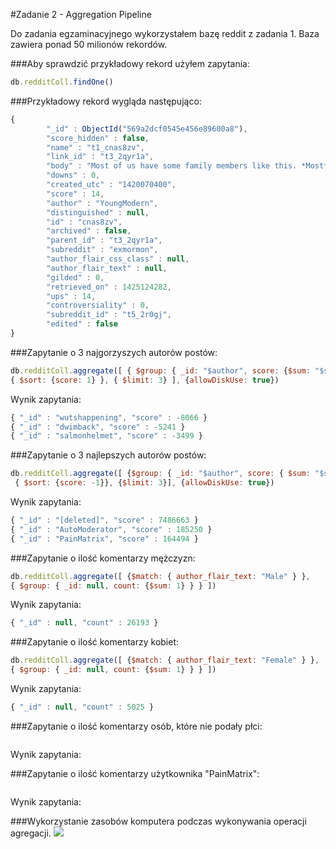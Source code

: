 #Zadanie 2 - Aggregation Pipeline

Do zadania egzaminacyjnego wykorzystałem bazę reddit z zadania 1. Baza zawiera ponad 50 milionów rekordów.

###Aby sprawdzić przykładowy rekord użyłem zapytania:
```js
db.redditColl.findOne()
```

###Przykładowy rekord wygląda następująco: 
```js
{
        "_id" : ObjectId("569a2dcf0545e456e89600a8"),
        "score_hidden" : false,
        "name" : "t1_cnas8zv",
        "link_id" : "t3_2qyr1a",
        "body" : "Most of us have some family members like this. *Most* of my family is like this. ",
        "downs" : 0,
        "created_utc" : "1420070400",
        "score" : 14,
        "author" : "YoungModern",
        "distinguished" : null,
        "id" : "cnas8zv",
        "archived" : false,
        "parent_id" : "t3_2qyr1a",
        "subreddit" : "exmormon",
        "author_flair_css_class" : null,
        "author_flair_text" : null,
        "gilded" : 0,
        "retrieved_on" : 1425124282,
        "ups" : 14,
        "controversiality" : 0,
        "subreddit_id" : "t5_2r0gj",
        "edited" : false
}
```

###Zapytanie o 3 najgorzyszych autorów postów: 
```js
db.redditColl.aggregate([ { $group: { _id: "$author", score: {$sum: "$score" } } },
{ $sort: {score: 1} }, { $limit: 3} ], {allowDiskUse: true})
```

Wynik zapytania:
```js
{ "_id" : "wutshappening", "score" : -8066 }
{ "_id" : "dwimback", "score" : -5241 }
{ "_id" : "salmonhelmet", "score" : -3499 }
```


###Zapytanie o 3 najlepszych autorów postów:
```js
db.redditColl.aggregate([ {$group: { _id: "$author", score: { $sum: "$score"} } },
 { $sort: {score: -1}}, {$limit: 3}], {allowDiskUse: true})
```

Wynik zapytania:
```js
{ "_id" : "[deleted]", "score" : 7486663 }
{ "_id" : "AutoModerator", "score" : 185250 }
{ "_id" : "PainMatrix", "score" : 164494 }
```

###Zapytanie o ilość komentarzy mężczyzn: 
```js
db.redditColl.aggregate([ {$match: { author_flair_text: "Male" } }, 
{ $group: { _id: null, count: {$sum: 1} } } ])
```

Wynik zapytania: 
```js
{ "_id" : null, "count" : 26193 }
```


###Zapytanie o ilość komentarzy kobiet:
```js
db.redditColl.aggregate([ {$match: { author_flair_text: "Female" } }, 
{ $group: { _id: null, count: {$sum: 1} } } ])
```


Wynik zapytania:
```js
{ "_id" : null, "count" : 5025 }
```

###Zapytanie o ilość komentarzy osób, które nie podały płci:
```js

```

Wynik zapytania: 

###Zapytanie o ilość komentarzy użytkownika "PainMatrix": 
```js

```

Wynik zapytania: 

###Wykorzystanie zasobów komputera podczas wykonywania operacji agregacji.
![](http://i.imgur.com/xWgWm85.jpg)
